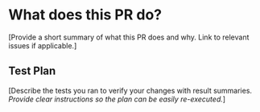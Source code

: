 # What does this PR do?
[Provide a short summary of what this PR does and why. Link to relevant issues if applicable.]

[//]: # (If resolving an issue, uncomment and update the line below)
[//]: # (Closes #[issue-number])

## Test Plan
[Describe the tests you ran to verify your changes with result summaries. *Provide clear instructions so the plan can be easily re-executed.*]

[//]: # (## Documentation)
